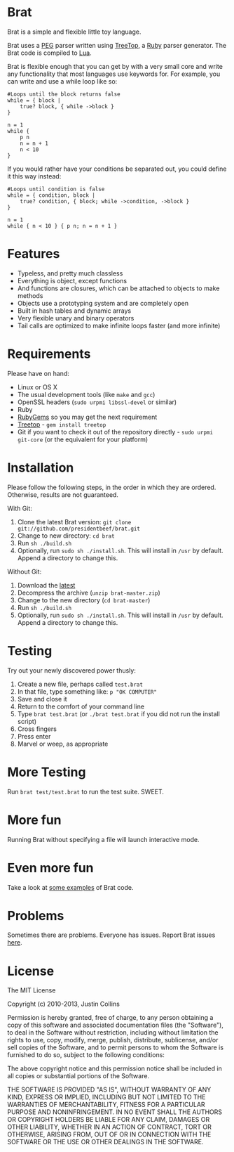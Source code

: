 # Brat

Brat is a simple and flexible little toy language.

Brat uses a [PEG](http://en.wikipedia.org/wiki/Parsing_expression_grammar) parser written using [TreeTop](http://treetop.rubyforge.org/index.html), a [Ruby](http://ruby-lang.org) parser generator. The Brat code is compiled to [Lua](http://www.lua.org/).

Brat is flexible enough that you can get by with a very small core and write any functionality that most languages use keywords for. For example, you can write and use a while loop like so:

    #Loops until the block returns false
    while = { block |
        true? block, { while ->block }
    }

    n = 1
    while {
        p n
        n = n + 1
        n < 10
    }

If you would rather have your conditions be separated out, you could define it this way instead:

    #Loops until condition is false
    while = { condition, block |
        true? condition, { block; while ->condition, ->block }
    }   

    n = 1 
    while { n < 10 } { p n; n = n + 1 }


# Features

* Typeless, and pretty much classless
* Everything is object, except functions
* And functions are closures, which can be attached to objects to make methods
* Objects use a prototyping system and are completely open
* Built in hash tables and dynamic arrays
* Very flexible unary and binary operators
* Tail calls are optimized to make infinite loops faster (and more infinite)

# Requirements

Please have on hand:

* Linux or OS X
* The usual development tools (like `make` and `gcc`)
* OpenSSL headers (`sudo urpmi libssl-devel` or similar)
* Ruby
* [RubyGems](http://rubyforge.org/projects/rubygems/) so you may get the next requirement
* [Treetop](http://treetop.rubyforge.org/) - `gem install treetop`
* Git if you want to check it out of the repository directly - `sudo urpmi git-core` (or the equivalent for your platform)

# Installation

Please follow the following steps, in the order in which they are ordered. Otherwise, results are not guaranteed.

With Git:

   1. Clone the latest Brat version: `git clone git://github.com/presidentbeef/brat.git`
   2. Change to new directory: `cd brat`
   3. Run `sh ./build.sh`
   4. Optionally, run `sudo sh ./install.sh`. This will install in `/usr` by default. Append a directory to change this.


Without Git:

   1. Download the [latest](https://github.com/presidentbeef/brat/archive/master.zip)
   2. Decompress the archive (`unzip brat-master.zip`)
   3. Change to the new directory (`cd brat-master`) 
   3. Run `sh ./build.sh`
   4. Optionally, run `sudo sh ./install.sh`. This will install in `/usr` by default. Append a directory to change this.

# Testing

Try out your newly discovered power thusly:

   1. Create a new file, perhaps called `test.brat`
   2. In that file, type something like: `p "OK COMPUTER"`
   3. Save and close it
   4. Return to the comfort of your command line
   5. Type `brat test.brat` (or `./brat test.brat` if you did not run the install script)
   6. Cross fingers
   7. Press enter
   8. Marvel or weep, as appropriate 

# More Testing

Run `brat test/test.brat` to run the test suite. SWEET.

# More fun

Running Brat without specifying a file will launch interactive mode.

# Even more fun

Take a look at [some examples](http://brat-lang.org/examples.html) of Brat code.

# Problems

Sometimes there are problems. Everyone has issues. Report Brat issues [here](https://github.com/presidentbeef/brat/issues).

# License

The MIT License

Copyright (c) 2010-2013, Justin Collins

Permission is hereby granted, free of charge, to any person obtaining a copy
of this software and associated documentation files (the "Software"), to deal
in the Software without restriction, including without limitation the rights
to use, copy, modify, merge, publish, distribute, sublicense, and/or sell
copies of the Software, and to permit persons to whom the Software is
furnished to do so, subject to the following conditions:

The above copyright notice and this permission notice shall be included in
all copies or substantial portions of the Software.

THE SOFTWARE IS PROVIDED "AS IS", WITHOUT WARRANTY OF ANY KIND, EXPRESS OR
IMPLIED, INCLUDING BUT NOT LIMITED TO THE WARRANTIES OF MERCHANTABILITY,
FITNESS FOR A PARTICULAR PURPOSE AND NONINFRINGEMENT. IN NO EVENT SHALL THE
AUTHORS OR COPYRIGHT HOLDERS BE LIABLE FOR ANY CLAIM, DAMAGES OR OTHER
LIABILITY, WHETHER IN AN ACTION OF CONTRACT, TORT OR OTHERWISE, ARISING FROM,
OUT OF OR IN CONNECTION WITH THE SOFTWARE OR THE USE OR OTHER DEALINGS IN
THE SOFTWARE.
